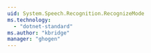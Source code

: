 ```yaml
---
uid: System.Speech.Recognition.RecognizeMode
ms.technology: 
  - "dotnet-standard"
ms.author: "kbridge"
manager: "ghogen"
---
```

